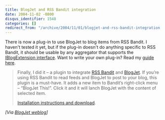 ```yaml
---
title: BlogJet and RSS Bandit integration
date: 2004-11-02 -0800
disqus_identifier: 1548
categories: []
redirect_from: "/archive/2004/11/01/blogjet-and-rss-bandit-integration.aspx/"
---
```


There is now a plug-in to use BlogJet to blog items from RSS Bandit. I
haven't tested it yet, but if the plug-in doesn't do anything specific
to RSS Bandit, it should be usable by any aggregator that supports the
[IBlogExtension
interface](http://www.pocketsoap.com/weblog/stories/2003/04/0023.html).
Want to write your own plug-in? Read my [guide
here](http://www.rssbandit.org/docs/html/advanced/building_and_using_bandit_plugins.htm).

> Finally, I did it – a plugin to integrate [RSS
> Bandit](http://rssbandit.org/) and [BlogJet](http://blogjet.com/). If
> you’re using RSS Bandit to read feeds and BlogJet to post to your
> blog, this plugin is a must-have. It adds a new item to Bandit’s
> right-click menu – “BlogJet This!”. Click it and it will lanch BlogJet
> with the content of selected item.
>
> [Installation instructions and
> download](http://blogjet.com/wiki/pmwiki.php/Main/BlogJetThis).

*[Via [BlogJet
weblog](http://blogjet.blogware.com/blog/_archives/2004/11/2/173668.html)]*

